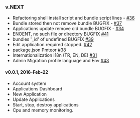 ### v.NEXT

* Refactoring shell install script and bundle script lines - [#36](https://github.com/pmteor/pmteor/issues/36)
* Bundle stored then not remove bundle BUGFIX - [#37](https://github.com/pmteor/pmteor/issues/37)
* Applications update remove old bundle BUGFIX - [#34](https://github.com/pmteor/pmteor/issues/34)
* ENOENT, no such file or directory BUGFIX [#41](https://github.com/pmteor/pmteor/issues/41)
* bundles '_id' of undefined BUGFIX [#39](https://github.com/pmteor/pmteor/issues/39)
* Edit application required stopped. [#42](https://github.com/pmteor/pmteor/issues/42)
* package.json Pmteor [#38](https://github.com/pmteor/pmteor/issues/38)
* Internationalization i18n (TR, EN, DE) [#31](https://github.com/pmteor/pmteor/issues/31)
* Admin Migration profile language and Env [#43](https://github.com/pmteor/pmteor/issues/43)

#### v0.0.1, 2016-Feb-22

* Account system
* Applications Dashboard
* New Application
* Update Applications
* Start, stop, destroy applications
* Cpu and memory monitoring.
